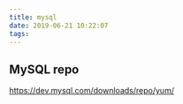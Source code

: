 ```yaml
---
title: mysql
date: 2019-06-21 10:22:07
tags:
---
```


## MySQL repo


https://dev.mysql.com/downloads/repo/yum/
